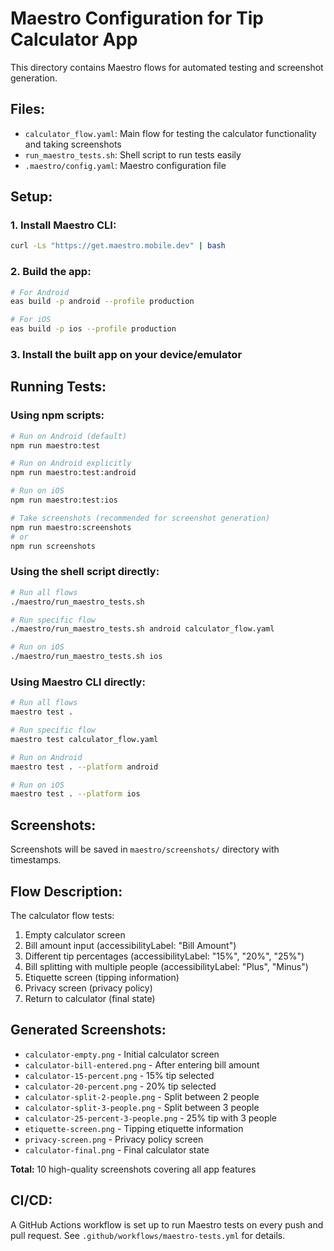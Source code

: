 # Maestro Configuration for Tip Calculator App

This directory contains Maestro flows for automated testing and screenshot generation.

## Files:
- `calculator_flow.yaml`: Main flow for testing the calculator functionality and taking screenshots
- `run_maestro_tests.sh`: Shell script to run tests easily
- `.maestro/config.yaml`: Maestro configuration file

## Setup:

### 1. Install Maestro CLI:
```bash
curl -Ls "https://get.maestro.mobile.dev" | bash
```

### 2. Build the app:
```bash
# For Android
eas build -p android --profile production

# For iOS
eas build -p ios --profile production
```

### 3. Install the built app on your device/emulator

## Running Tests:

### Using npm scripts:
```bash
# Run on Android (default)
npm run maestro:test

# Run on Android explicitly
npm run maestro:test:android

# Run on iOS
npm run maestro:test:ios

# Take screenshots (recommended for screenshot generation)
npm run maestro:screenshots
# or
npm run screenshots
```

### Using the shell script directly:
```bash
# Run all flows
./maestro/run_maestro_tests.sh

# Run specific flow
./maestro/run_maestro_tests.sh android calculator_flow.yaml

# Run on iOS
./maestro/run_maestro_tests.sh ios
```

### Using Maestro CLI directly:
```bash
# Run all flows
maestro test .

# Run specific flow
maestro test calculator_flow.yaml

# Run on Android
maestro test . --platform android

# Run on iOS
maestro test . --platform ios
```

## Screenshots:
Screenshots will be saved in `maestro/screenshots/` directory with timestamps.

## Flow Description:
The calculator flow tests:
1. Empty calculator screen
2. Bill amount input (accessibilityLabel: "Bill Amount")
3. Different tip percentages (accessibilityLabel: "15%", "20%", "25%")
4. Bill splitting with multiple people (accessibilityLabel: "Plus", "Minus")
5. Etiquette screen (tipping information)
6. Privacy screen (privacy policy)
7. Return to calculator (final state)

## Generated Screenshots:
- `calculator-empty.png` - Initial calculator screen
- `calculator-bill-entered.png` - After entering bill amount
- `calculator-15-percent.png` - 15% tip selected
- `calculator-20-percent.png` - 20% tip selected
- `calculator-split-2-people.png` - Split between 2 people
- `calculator-split-3-people.png` - Split between 3 people
- `calculator-25-percent-3-people.png` - 25% tip with 3 people
- `etiquette-screen.png` - Tipping etiquette information
- `privacy-screen.png` - Privacy policy screen
- `calculator-final.png` - Final calculator state

**Total:** 10 high-quality screenshots covering all app features

## CI/CD:
A GitHub Actions workflow is set up to run Maestro tests on every push and pull request. See `.github/workflows/maestro-tests.yml` for details.
